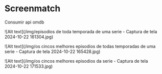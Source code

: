 # Screenmatch  
  
  Consumir api omdb  
  
  ![Alt text](/img/episodios de toda temporada de uma serie - Captura de tela 2024-10-22 161304.jpg)  
   
  
  ![Alt text](/img/os cincos melhores episodios de todas temporadas de uma serie - Captura de tela 2024-10-22 165428.jpg)  
   
  
 ![Alt text](/img/os cincos melhores episodios da serie - Captura de tela 2024-10-22 171533.jpg) 
